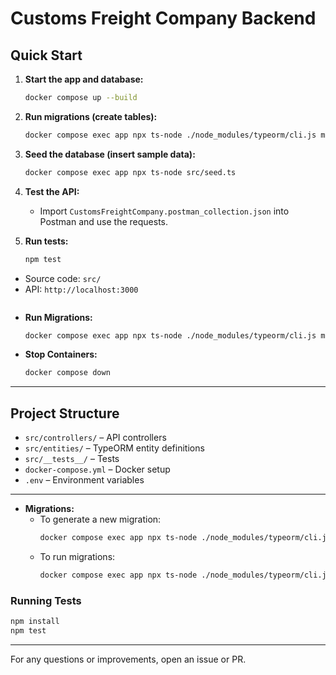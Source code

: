 # Customs Freight Company Backend

## Quick Start

1. **Start the app and database:**
   ```sh
   docker compose up --build
   ```

2. **Run migrations (create tables):**
   ```sh
   docker compose exec app npx ts-node ./node_modules/typeorm/cli.js migration:run -d src/ormconfig.ts
   ```

3. **Seed the database (insert sample data):**
   ```sh
   docker compose exec app npx ts-node src/seed.ts
   ```

4. **Test the API:**
   - Import `CustomsFreightCompany.postman_collection.json` into Postman and use the requests.

5. **Run tests:**
   ```sh
   npm test
   ```

- Source code: `src/`
- API: `http://localhost:3000`
  ```
- **Run Migrations:**
  ```sh
  docker compose exec app npx ts-node ./node_modules/typeorm/cli.js migration:run -d src/ormconfig.ts
  ```
- **Stop Containers:**
  ```sh
  docker compose down
  ```

---

## Project Structure
- `src/controllers/` – API controllers
- `src/entities/` – TypeORM entity definitions
- `src/__tests__/` – Tests
- `docker-compose.yml` – Docker setup
- `.env` – Environment variables

---
- **Migrations:**
  - To generate a new migration:
    ```sh
    docker compose exec app npx ts-node ./node_modules/typeorm/cli.js migration:generate src/migrations/NameOfMigration -d src/ormconfig.ts
    ```
  - To run migrations:
    ```sh
    docker compose exec app npx ts-node ./node_modules/typeorm/cli.js migration:run -d src/ormconfig.ts
    ```

### Running Tests
```sh
npm install
npm test
```

---

For any questions or improvements, open an issue or PR.
